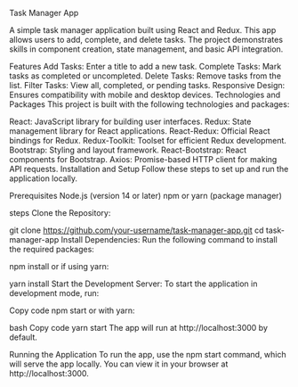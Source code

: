 Task Manager App

A simple task manager application built using React and Redux. This app allows users to add, complete, and delete tasks. The project demonstrates skills in component creation, state management, and basic API integration.

Features
Add Tasks: Enter a title to add a new task.
Complete Tasks: Mark tasks as completed or uncompleted.
Delete Tasks: Remove tasks from the list.
Filter Tasks: View all, completed, or pending tasks.
Responsive Design: Ensures compatibility with mobile and desktop devices.
Technologies and Packages
This project is built with the following technologies and packages:

React: JavaScript library for building user interfaces.
Redux: State management library for React applications.
React-Redux: Official React bindings for Redux.
Redux-Toolkit: Toolset for efficient Redux development.
Bootstrap: Styling and layout framework.
React-Bootstrap: React components for Bootstrap.
Axios: Promise-based HTTP client for making API requests.
Installation and Setup
Follow these steps to set up and run the application locally.

Prerequisites
Node.js (version 14 or later)
npm or yarn (package manager)


steps
Clone the Repository:


git clone https://github.com/your-username/task-manager-app.git
cd task-manager-app
Install Dependencies: Run the following command to install the required packages:



npm install
or if using yarn:



yarn install
Start the Development Server: To start the application in development mode, run:


Copy code
npm start
or with yarn:

bash
Copy code
yarn start
The app will run at http://localhost:3000 by default.

Running the Application
To run the app, use the npm start command, which will serve the app locally. You can view it in your browser at http://localhost:3000.
